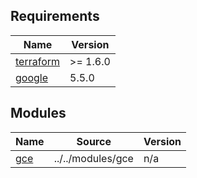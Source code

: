 <!-- BEGIN_TF_DOCS -->
## Requirements

| Name | Version |
|------|---------|
| <a name="requirement_terraform"></a> [terraform](#requirement\_terraform) | >= 1.6.0 |
| <a name="requirement_google"></a> [google](#requirement\_google) | 5.5.0 |

## Modules

| Name | Source | Version |
|------|--------|---------|
| <a name="module_gce"></a> [gce](#module\_gce) | ../../modules/gce | n/a |
<!-- END_TF_DOCS -->
